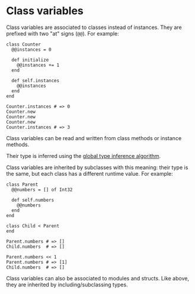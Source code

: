 # Class variables

Class variables are associated to classes instead of instances. They are prefixed with two "at" signs (`@@`). For example:

```crystal
class Counter
  @@instances = 0

  def initialize
    @@instances += 1
  end

  def self.instances
    @@instances
  end
end

Counter.instances # => 0
Counter.new
Counter.new
Counter.new
Counter.instances # => 3
```

Class variables can be read and written from class methods or instance methods.

Their type is inferred using the [global type inference algorithm](type_inference.html).

Class variables are inherited by subclasses with this meaning: their type is the same, but each class has a different runtime value. For example:

```crystal
class Parent
  @@numbers = [] of Int32

  def self.numbers
    @@numbers
  end
end

class Child < Parent
end

Parent.numbers # => []
Child.numbers  # => []

Parent.numbers << 1
Parent.numbers # => [1]
Child.numbers  # => []
```

Class variables can also be associated to modules and structs. Like above, they are inherited by including/subclassing types.
